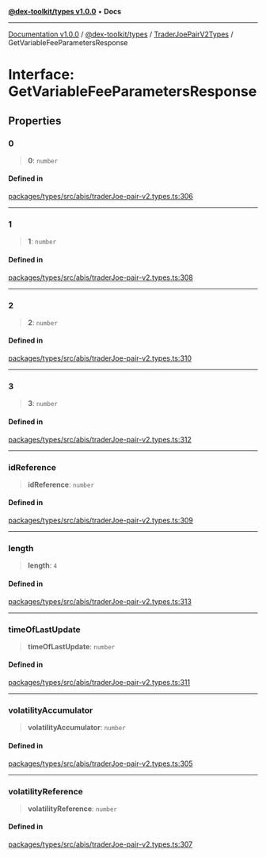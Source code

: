 [**@dex-toolkit/types v1.0.0**](../../../README.md) • **Docs**

***

[Documentation v1.0.0](../../../../../packages.md) / [@dex-toolkit/types](../../../README.md) / [TraderJoePairV2Types](../README.md) / GetVariableFeeParametersResponse

# Interface: GetVariableFeeParametersResponse

## Properties

### 0

> **0**: `number`

#### Defined in

[packages/types/src/abis/traderJoe-pair-v2.types.ts:306](https://github.com/niZmosis/dex-toolkit/blob/3d8b41b44787b30fbea5de3ab4737662ffb61bc8/packages/types/src/abis/traderJoe-pair-v2.types.ts#L306)

***

### 1

> **1**: `number`

#### Defined in

[packages/types/src/abis/traderJoe-pair-v2.types.ts:308](https://github.com/niZmosis/dex-toolkit/blob/3d8b41b44787b30fbea5de3ab4737662ffb61bc8/packages/types/src/abis/traderJoe-pair-v2.types.ts#L308)

***

### 2

> **2**: `number`

#### Defined in

[packages/types/src/abis/traderJoe-pair-v2.types.ts:310](https://github.com/niZmosis/dex-toolkit/blob/3d8b41b44787b30fbea5de3ab4737662ffb61bc8/packages/types/src/abis/traderJoe-pair-v2.types.ts#L310)

***

### 3

> **3**: `number`

#### Defined in

[packages/types/src/abis/traderJoe-pair-v2.types.ts:312](https://github.com/niZmosis/dex-toolkit/blob/3d8b41b44787b30fbea5de3ab4737662ffb61bc8/packages/types/src/abis/traderJoe-pair-v2.types.ts#L312)

***

### idReference

> **idReference**: `number`

#### Defined in

[packages/types/src/abis/traderJoe-pair-v2.types.ts:309](https://github.com/niZmosis/dex-toolkit/blob/3d8b41b44787b30fbea5de3ab4737662ffb61bc8/packages/types/src/abis/traderJoe-pair-v2.types.ts#L309)

***

### length

> **length**: `4`

#### Defined in

[packages/types/src/abis/traderJoe-pair-v2.types.ts:313](https://github.com/niZmosis/dex-toolkit/blob/3d8b41b44787b30fbea5de3ab4737662ffb61bc8/packages/types/src/abis/traderJoe-pair-v2.types.ts#L313)

***

### timeOfLastUpdate

> **timeOfLastUpdate**: `number`

#### Defined in

[packages/types/src/abis/traderJoe-pair-v2.types.ts:311](https://github.com/niZmosis/dex-toolkit/blob/3d8b41b44787b30fbea5de3ab4737662ffb61bc8/packages/types/src/abis/traderJoe-pair-v2.types.ts#L311)

***

### volatilityAccumulator

> **volatilityAccumulator**: `number`

#### Defined in

[packages/types/src/abis/traderJoe-pair-v2.types.ts:305](https://github.com/niZmosis/dex-toolkit/blob/3d8b41b44787b30fbea5de3ab4737662ffb61bc8/packages/types/src/abis/traderJoe-pair-v2.types.ts#L305)

***

### volatilityReference

> **volatilityReference**: `number`

#### Defined in

[packages/types/src/abis/traderJoe-pair-v2.types.ts:307](https://github.com/niZmosis/dex-toolkit/blob/3d8b41b44787b30fbea5de3ab4737662ffb61bc8/packages/types/src/abis/traderJoe-pair-v2.types.ts#L307)

